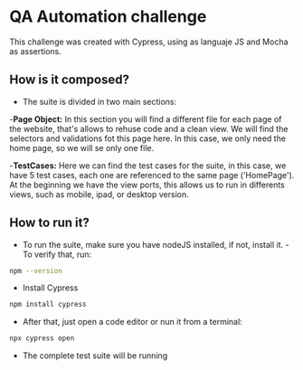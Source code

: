 # QA Automation challenge

This challenge was created with Cypress, using as languaje JS and Mocha as assertions.

## How is it composed?
- The suite is divided in two main sections:

-**Page Object:** In this section you will find a different file for each page of the website, that's allows to rehuse code and a clean view.
We will find the selectors and validations fot this page here. In this case, we only need the home page, so we will se only one file. 

-**TestCases:** Here we can find the test cases for the suite, in this case, we have 5 test cases, each one are referenced to the same page ('HomePage'). At the beginning we have the view ports, this allows us to run in differents views, such as mobile, ipad, or desktop version. 
    





## How to run it?

- To run the suite, make sure you have nodeJS installed, if not, install it. 
-To verify that, run: 
```sh
npm --version
```
- Install Cypress
```sh
npm install cypress
```
- After that, just open a code editor or nun it from a terminal:
```sh
npx cypress open
```
- The complete test suite will be running



